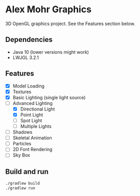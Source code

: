 # Alex Mohr Graphics

3D OpenGL graphics project. See the Features section below.

## Dependencies

- Java 10 (lower versions might work)
- LWJGL 3.2.1

## Features

- [x] Model Loading
- [x] Textures
- [x] Basic Lighting (single light source)
- [ ] Advanced Lighting
    - [x] Directional Light
    - [x] Point Light
    - [ ] Spot Light
    - [ ] Multiple Lights
- [ ] Shadows
- [ ] Skeletal Animation
- [ ] Particles
- [ ] 2D Font Rendering
- [ ] Sky Box

## Build and run
```bash
./gradlew build
./gradlew run
```
